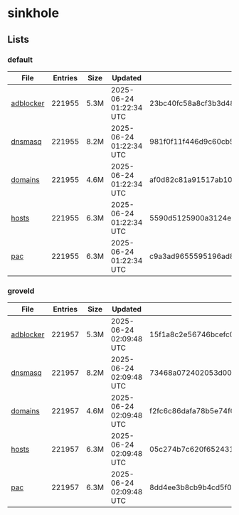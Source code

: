 # sinkhole

## Lists

### default

|File|Entries|Size|Updated|Hash|
|-|-|-|-|-|
|[adblocker](https://raw.githubusercontent.com/groveld/sinkhole/lists/default/adblocker.txt)|221955|5.3M|2025-06-24 01:22:34 UTC|23bc40fc58a8cf3b3d4837369a00ed81b134781ffe46f426e4296b276b744009|
|[dnsmasq](https://raw.githubusercontent.com/groveld/sinkhole/lists/default/dnsmasq.txt)|221955|8.2M|2025-06-24 01:22:34 UTC|981f0f11f446d9c60cb58fa9376e97e25b1db8af00b99fbdfc98dc1f18ba2970|
|[domains](https://raw.githubusercontent.com/groveld/sinkhole/lists/default/domains.txt)|221955|4.6M|2025-06-24 01:22:34 UTC|af0d82c81a91517ab1058a43c55155b4e1e03c57cbf536ec2b976e7804233163|
|[hosts](https://raw.githubusercontent.com/groveld/sinkhole/lists/default/hosts.txt)|221955|6.3M|2025-06-24 01:22:34 UTC|5590d5125900a3124ed83fac5223ade0363cb924b1a67f5a86052082b4ad05d7|
|[pac](https://raw.githubusercontent.com/groveld/sinkhole/lists/default/pac.txt)|221955|6.3M|2025-06-24 01:22:34 UTC|c9a3ad9655595196ad8d45967b8976ee51e8a692ab212dcbd5dc9db4a59b9ee6|

### groveld

|File|Entries|Size|Updated|Hash|
|-|-|-|-|-|
|[adblocker](https://raw.githubusercontent.com/groveld/sinkhole/lists/groveld/adblocker.txt)|221957|5.3M|2025-06-24 02:09:48 UTC|15f1a8c2e56746bcefc0d8734e062a21e28c9f2f08c212ae7984018ec9d4de6f|
|[dnsmasq](https://raw.githubusercontent.com/groveld/sinkhole/lists/groveld/dnsmasq.txt)|221957|8.2M|2025-06-24 02:09:48 UTC|73468a072402053d0035db788a1b3f44b5c834f7d73482b395fecbf2c97e5176|
|[domains](https://raw.githubusercontent.com/groveld/sinkhole/lists/groveld/domains.txt)|221957|4.6M|2025-06-24 02:09:48 UTC|f2fc6c86dafa78b5e74f001bfff2f7c262bdebc146e425ee21d3d0f3b76f485f|
|[hosts](https://raw.githubusercontent.com/groveld/sinkhole/lists/groveld/hosts.txt)|221957|6.3M|2025-06-24 02:09:48 UTC|05c274b7c620f6524317830456f221dd702f8f984efeac52b545820ed82d740f|
|[pac](https://raw.githubusercontent.com/groveld/sinkhole/lists/groveld/pac.txt)|221957|6.3M|2025-06-24 02:09:48 UTC|8dd4ee3b8cb9b4cd5f0597fe80464ec833f77a8aeff24b44e21d103a32ffd6ff|
